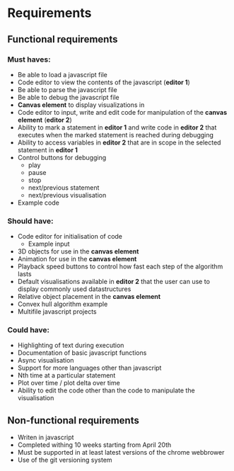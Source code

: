 # Requirements

## Functional requirements

### Must haves:
* Be able to load a javascript file
* Code editor to view the contents of the javascript (**editor 1**)
* Be able to parse the javascript file
* Be able to debug the javascript file
* **Canvas element** to display visualizations in
* Code editor to input, write and edit code for manipulation of the **canvas element** (**editor 2**)
* Ability to mark a statement in **editor 1** and write code in **editor 2** that executes when the marked statement is reached during debugging
* Ability to access variables in **editor 2** that are in scope in the selected statement in **editor 1**
* Control buttons for debugging
	* play
	* pause
	* stop
	* next/previous statement
	* next/previous visualisation 
* Example code

### Should have:
* Code editor for initialisation of code
	* Example input
* 3D objects for use in the **canvas element**
* Animation for use in the **canvas element**
* Playback speed buttons to control how fast each step of the algorithm lasts
* Default visualisations available in **editor 2** that the user can use to display commonly used datastructures
* Relative object placement in the **canvas element**
* Convex hull algorithm example
* Multifile javascript projects

### Could have:
* Highlighting of text during execution
* Documentation of basic javascript functions
* Async visualisation
* Support for more languages other than javascript
* Nth time at a particular statement
* Plot over time / plot delta over time
* Ability to edit the code other than the code to manipulate the visualisation

## Non-functional requirements
* Writen in javascript
* Completed withing 10 weeks starting from April 20th
* Must be supported in at least latest versions of the chrome webbrower
* Use of the git versioning system
